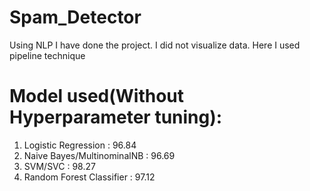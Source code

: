 # Spam_Detector
Using NLP I have done the project.
I did not visualize data. 
Here I used pipeline technique

# Model used(Without Hyperparameter tuning):
1. Logistic Regression : 96.84
2. Naive Bayes/MultinominalNB : 96.69
3. SVM/SVC : 98.27
4. Random Forest Classifier : 97.12
